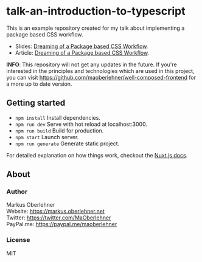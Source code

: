 # talk-an-introduction-to-typescript
This is an example repository created for my talk about implementing a package based CSS workflow.

- Slides: [Dreaming of a Package based CSS Workflow](https://docs.google.com/presentation/d/1yrCwa8-ltGzEanuDP9TSph2cg-Hfp11KY6wq_do-lfQ).
- Article: [Dreaming of a Package based CSS Workflow](https://markus.oberlehner.net/blog/dreaming-of-a-package-based-css-workflow/).

**INFO**: This repository will not get any updates in the future. If you're interested in the principles and technologies which are used in this project, you can visit https://github.com/maoberlehner/well-composed-frontend for a more up to date version.

## Getting started
- `npm install` Install dependencies.
- `npm run dev` Serve with hot reload at localhost:3000.
- `npm run build` Build for production.
- `npm start` Launch server.
- `npm run generate` Generate static project.

For detailed explanation on how things work, checkout the [Nuxt.js docs](https://github.com/nuxt/nuxt.js).

## About
### Author
Markus Oberlehner  
Website: https://markus.oberlehner.net  
Twitter: https://twitter.com/MaOberlehner  
PayPal.me: https://paypal.me/maoberlehner

### License
MIT

